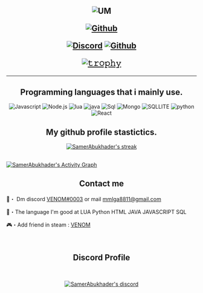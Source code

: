 <h2 align="center">

  
<p align="center">
  
  ![UM](https://dinowex.fsktm.um.edu.my/img/FSKTMLogo.png)


<p align="center">
  <a href="" target="_blank">
   <img alt="Github" src="https://img.shields.io/badge/TEST-WEBSITE-red"></a> 
  


  
</p>
<p align="center">
    <a href="https://discord.com/users/273963892256800768" target="_blank">
   <img alt="Discord" src="https://img.shields.io/badge/Discord-VENOM%230003-7289DA?style=for-the-badge&logo=discord&logoColor=7289DA&logoWidth=10&labelColor=000'"></a>  
  <a href="https://github.com/SamerAbukhader/" target="_blank">
   <img alt="Github" src="https://img.shields.io/github/followers/SamerAbukhader?color=7289DA&logo=github&label=Followers&style=for-the-badge&logoWidth=10&labelColor=000'"></a>   
  
  
[![𝚝𝚛𝚘𝚙𝚑𝚢](https://github-profile-trophy.vercel.app/?username=ryo-ma&column=8&margin-w=20&margin-h=0&no-bg=true&no-frame=true&theme=tokyonight)](https://github.com/ryo-ma)
<hr>

  

  
</p>


<h2 align="center">Programming languages that i mainly use.</h2>
<p align="center">
  <img alt="Javascript" src="https://img.shields.io/badge/JavaScript-F7DF1E?style=for-the-badge&logo=javascript&logoColor=black"></a>
  <img alt="Node.js" src="https://img.shields.io/badge/Node.js-43853D?style=for-the-badge&logo=node.js&logoColor=white"></a>
  <img alt="lua" src="https://img.shields.io/badge/Lua-2C2D72?style=for-the-badge&logo=lua&logoColor=white"></a>
  <img alt="java" src="https://img.shields.io/badge/Java-ED8B00?style=for-the-badge&logo=java&logoColor=white"></a>
  <img alt="Sql" src="https://img.shields.io/badge/MySQL-00000F?style=for-the-badge&logo=mysql&logoColor=white"></a> 
  <img alt="Mongo" src="https://img.shields.io/badge/MongoDB-4EA94B?style=for-the-badge&logo=mongodb&logoColor=white"></a> 
  <img alt="SQLLITE" src="https://img.shields.io/badge/SQLite-07405E?style=for-the-badge&logo=sqlite&logoColor=white"></a> 
  <img alt="python" src="https://img.shields.io/badge/Python-14354C?style=for-the-badge&logo=python&logoColor=white"></a>
  <img alt="React" src="https://img.shields.io/badge/React-20232A?style=for-the-badge&logo=react&logoColor=61DAFB"></a>
</p>



<h2 align="center">My github profile stastictics.</h2>

<p align="center">
    <a href="https://github.com/SamerAbukhader" target="_blank">
        <img title="SamerAbukhader stats" alt="SamerAbukhader's streak" src="https://github-readme-streak-stats.herokuapp.com/?user=SamerAbukhader&theme=dark&hide_border=true&stroke=f53b3b"/>
    </a>
</p><br>
<a href="https://github.com/SamerAbukhader"><img alt="SamerAbukhader's Activity Graph" src="https://activity-graph.herokuapp.com/graph?username=SamerAbukhader&bg_color=0D1117&color=eca15b&line=eca15b&point=FFFFFF&hide_border=true" /></a>
  

<h2 align="center">Contact me</h2>

📩・ Dm discord [VENOM#0003](https://discord.com/users/273963892256800768) or mail mmlga8811@gmail.com

📮・The language I'm good at  LUA  Python  HTML  JAVA  JAVASCRIPT  SQL  

🎮・Add friend in steam : [VENOM](https://steamcommunity.com/id/JordanVeNoM/)

</pre><br>

<h2 align="center">Discord Profile</h2><br>
  <p align="center">
    <a href="https://discord.com/users/273963892256800768" target="_blank">
        <img title="Discord" alt="SamerAbukhader's discord" src="https://discord.c99.nl/widget/theme-2/273963892256800768.png"/>
    </a>
</p>

